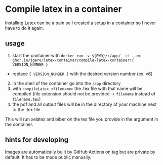 # Compile latex in a container

Installing Latex can be a pain so I created a setup in a container so I never have to do it again.

## usage

1. start the container with `docker run -v ${PWD}/:/app/ -it --rm ghcr.io/jgero/latex-container/compile-latex-container:{ VERSION_NUMBER }`
  - replace `{ VERSION_NUMBER }` with the desired version number (ex. v6)
2. in the shell of the container go into the `/app` directory
3. with `compileLatex <filename>` the .tex file with that name will be compiled (file extension should not be provided -> `filename` instead of `filename.tex`)
4. the pdf and all output files will be in the directory of your machine next to the .tex file

This will run xelatex and biber on the tex file you provide in the argument in the container.

## hints for developing

Images are automatically built by GitHub Actions on tag but are private by default. It has to be made public manually.

